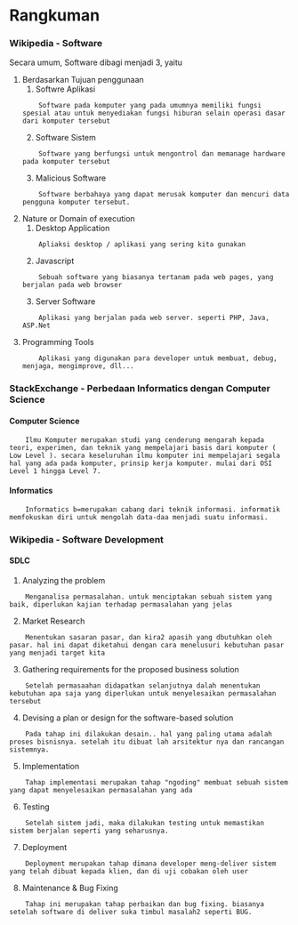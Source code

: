 # Rangkuman
### Wikipedia - Software
Secara umum, Software dibagi menjadi 3, yaitu 
1. Berdasarkan Tujuan penggunaan
    1. Softwre Aplikasi
    ```
        Software pada komputer yang pada umumnya memiliki fungsi spesial atau untuk menyediakan fungsi hiburan selain operasi dasar dari komputer tersebut
    ```
    2. Software Sistem
    ```  
        Software yang berfungsi untuk mengontrol dan memanage hardware pada komputer tersebut
    ```
    3. Malicious Software
    ```
        Software berbahaya yang dapat merusak komputer dan mencuri data pengguna komputer tersebut.
    ```
2. Nature or Domain of execution
    1. Desktop Application
    ```
        Apliaksi desktop / aplikasi yang sering kita gunakan
    ```
    2. Javascript
    ```
        Sebuah software yang biasanya tertanam pada web pages, yang berjalan pada web browser
    ```
    3. Server Software
    ```
        Aplikasi yang berjalan pada web server. seperti PHP, Java, ASP.Net
    ```
3. Programming Tools
    ```
        Aplikasi yang digunakan para developer untuk membuat, debug, menjaga, mengimprove, dll...
    ```

### StackExchange - Perbedaan Informatics dengan Computer Science
#### Computer Science
```
    Ilmu Komputer merupakan studi yang cenderung mengarah kepada teori, experimen, dan teknik yang mempelajari basis dari komputer ( Low Level ). secara keseluruhan ilmu komputer ini mempelajari segala hal yang ada pada komputer, prinsip kerja komputer. mulai dari OSI Level 1 hingga Level 7.
```
#### Informatics
```
    Informatics b=merupakan cabang dari teknik informasi. informatik memfokuskan diri untuk mengolah data-daa menjadi suatu informasi.
```

### Wikipedia - Software Development
#### SDLC 
1. Analyzing the problem
```
    Menganalisa permasalahan. untuk menciptakan sebuah sistem yang baik, diperlukan kajian terhadap permasalahan yang jelas
```
2. Market Research
```
    Menentukan sasaran pasar, dan kira2 apasih yang dbutuhkan oleh pasar. hal ini dapat diketahui dengan cara menelusuri kebutuhan pasar yang menjadi target kita
```
3. Gathering requirements for the proposed business solution
```
    Setelah permasaahan didapatkan selanjutnya dalah menentukan kebutuhan apa saja yang diperlukan untuk menyelesaikan permasalahan tersebut 
```
4. Devising a plan or design for the software-based solution
```
    Pada tahap ini dilakukan desain.. hal yang paling utama adalah proses bisnisnya. setelah itu dibuat lah arsitektur nya dan rancangan sistemnya.
```
5. Implementation
```
    Tahap implementasi merupakan tahap "ngoding" membuat sebuah sistem yang dapat menyelesaikan permasalahan yang ada
```
6. Testing
```
    Setelah sistem jadi, maka dilakukan testing untuk memastikan sistem berjalan seperti yang seharusnya.
```
7. Deployment
```
    Deployment merupakan tahap dimana developer meng-deliver sistem yang telah dibuat kepada klien, dan di uji cobakan oleh user
```
8. Maintenance & Bug Fixing
```
    Tahap ini merupakan tahap perbaikan dan bug fixing. biasanya setelah software di deliver suka timbul masalah2 seperti BUG.
```